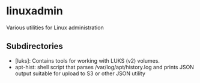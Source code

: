 # linuxadmin
Various utilities for Linux administration

## Subdirectories

- [luks]: Contains tools for working with LUKS (v2) volumes.
- apt-hist: shell script that parses /var/log/apt/history.log and prints JSON output suitable for upload to S3 or other JSON utility

